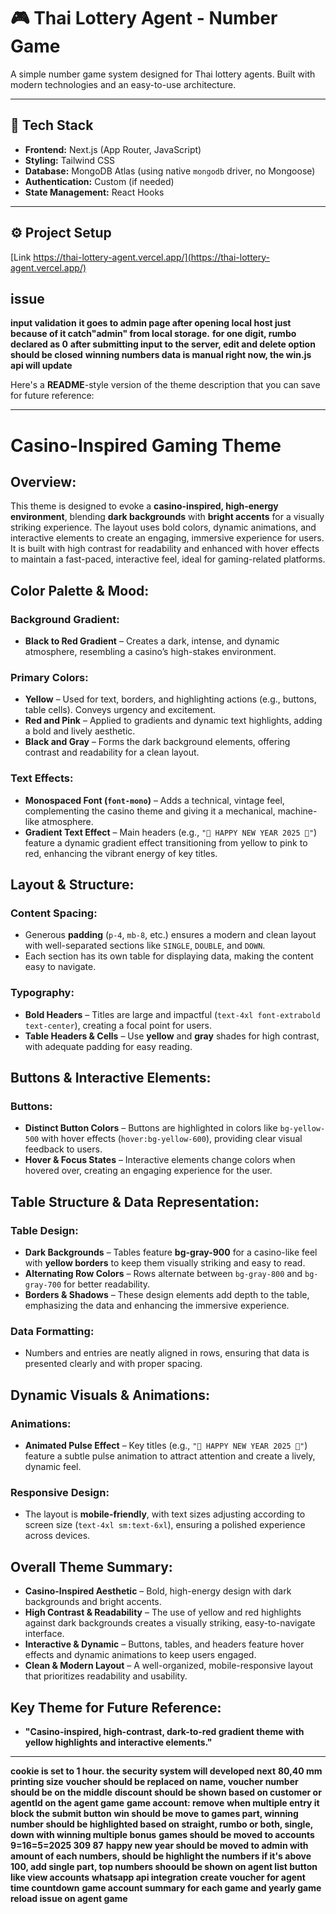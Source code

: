 # 🎮 Thai Lottery Agent - Number Game

A simple number game system designed for Thai lottery agents. Built with modern technologies and an easy-to-use architecture.

---

## 🧱 Tech Stack

- **Frontend:** Next.js (App Router, JavaScript)
- **Styling:** Tailwind CSS
- **Database:** MongoDB Atlas (using native `mongodb` driver, no Mongoose)
- **Authentication:** Custom (if needed)
- **State Management:** React Hooks

---

## ⚙️ Project Setup

[Link https://thai-lottery-agent.vercel.app/](https://thai-lottery-agent.vercel.app/)

## issue

**input validation**
**it goes to admin page after opening local host just because of it catch"admin" from local storage.**
**for one digit, rumbo declared as 0**
**after submitting input to the server, edit and delete option should be closed**
**winning numbers data is manual right now, the win.js api will update**

Here's a **README**-style version of the theme description that you can save for future reference:

---

# **Casino-Inspired Gaming Theme**

## **Overview:**

This theme is designed to evoke a **casino-inspired, high-energy environment**, blending **dark backgrounds** with **bright accents** for a visually striking experience. The layout uses bold colors, dynamic animations, and interactive elements to create an engaging, immersive experience for users. It is built with high contrast for readability and enhanced with hover effects to maintain a fast-paced, interactive feel, ideal for gaming-related platforms.

## **Color Palette & Mood:**

### **Background Gradient:**

- **Black to Red Gradient** – Creates a dark, intense, and dynamic atmosphere, resembling a casino’s high-stakes environment.

### **Primary Colors:**

- **Yellow** – Used for text, borders, and highlighting actions (e.g., buttons, table cells). Conveys urgency and excitement.
- **Red and Pink** – Applied to gradients and dynamic text highlights, adding a bold and lively aesthetic.
- **Black and Gray** – Forms the dark background elements, offering contrast and readability for a clean layout.

### **Text Effects:**

- **Monospaced Font (`font-mono`)** – Adds a technical, vintage feel, complementing the casino theme and giving it a mechanical, machine-like atmosphere.
- **Gradient Text Effect** – Main headers (e.g., `"🎰 HAPPY NEW YEAR 2025 🎰"`) feature a dynamic gradient effect transitioning from yellow to pink to red, enhancing the vibrant energy of key titles.

## **Layout & Structure:**

### **Content Spacing:**

- Generous **padding** (`p-4`, `mb-8`, etc.) ensures a modern and clean layout with well-separated sections like `SINGLE`, `DOUBLE`, and `DOWN`.
- Each section has its own table for displaying data, making the content easy to navigate.

### **Typography:**

- **Bold Headers** – Titles are large and impactful (`text-4xl font-extrabold text-center`), creating a focal point for users.
- **Table Headers & Cells** – Use **yellow** and **gray** shades for high contrast, with adequate padding for easy reading.

## **Buttons & Interactive Elements:**

### **Buttons:**

- **Distinct Button Colors** – Buttons are highlighted in colors like `bg-yellow-500` with hover effects (`hover:bg-yellow-600`), providing clear visual feedback to users.
- **Hover & Focus States** – Interactive elements change colors when hovered over, creating an engaging experience for the user.

## **Table Structure & Data Representation:**

### **Table Design:**

- **Dark Backgrounds** – Tables feature **bg-gray-900** for a casino-like feel with **yellow borders** to keep them visually striking and easy to read.
- **Alternating Row Colors** – Rows alternate between `bg-gray-800` and `bg-gray-700` for better readability.
- **Borders & Shadows** – These design elements add depth to the table, emphasizing the data and enhancing the immersive experience.

### **Data Formatting:**

- Numbers and entries are neatly aligned in rows, ensuring that data is presented clearly and with proper spacing.

## **Dynamic Visuals & Animations:**

### **Animations:**

- **Animated Pulse Effect** – Key titles (e.g., `"🎰 HAPPY NEW YEAR 2025 🎰"`) feature a subtle pulse animation to attract attention and create a lively, dynamic feel.

### **Responsive Design:**

- The layout is **mobile-friendly**, with text sizes adjusting according to screen size (`text-4xl sm:text-6xl`), ensuring a polished experience across devices.

## **Overall Theme Summary:**

- **Casino-Inspired Aesthetic** – Bold, high-energy design with dark backgrounds and bright accents.
- **High Contrast & Readability** – The use of yellow and red highlights against dark backgrounds creates a visually striking, easy-to-navigate interface.
- **Interactive & Dynamic** – Buttons, tables, and headers feature hover effects and dynamic animations to keep users engaged.
- **Clean & Modern Layout** – A well-organized, mobile-responsive layout that prioritizes readability and usability.

## **Key Theme for Future Reference:**

- **"Casino-inspired, high-contrast, dark-to-red gradient theme with yellow highlights and interactive elements."**

---

**cookie is set to 1 hour. the security system will developed next**
**80,40 mm printing size**
**voucher should be replaced on name, voucher number should be on the middle**
**discount should be shown based on customer or agentId on the agent game**
**game account: remove**
**when multiple entry it block the submit button**
**win should be move to games part, winning number should be highlighted based on straight, rumbo or both, single, down with winning multiple bonus**
**games should be moved to accounts**
**9=16=5=2025 309 87**
**happy new year should be moved to admin with amount of each numbers, should be highlight the numbers if it's above 100, add single part, top numbers shoould be shown on agent list button like view accounts**
**whatsapp api integration**
**create voucher for agent**
**time countdown**
**game account summary for each game and yearly game**
**reload issue on agent game**
